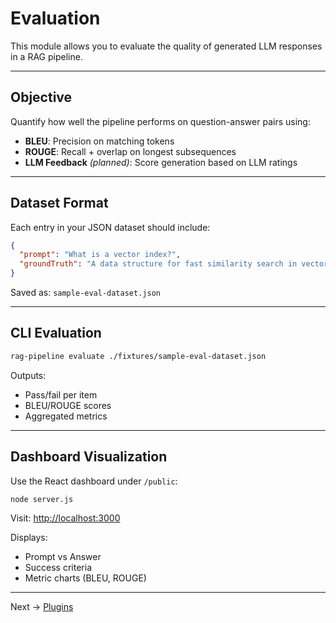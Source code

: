 # Evaluation

This module allows you to evaluate the quality of generated LLM responses in a RAG pipeline.

---

## Objective

Quantify how well the pipeline performs on question-answer pairs using:
- **BLEU**: Precision on matching tokens
- **ROUGE**: Recall + overlap on longest subsequences
- **LLM Feedback** *(planned)*: Score generation based on LLM ratings

---

## Dataset Format

Each entry in your JSON dataset should include:

```json
{
  "prompt": "What is a vector index?",
  "groundTruth": "A data structure for fast similarity search in vector spaces."
}
```

Saved as: `sample-eval-dataset.json`

---

## CLI Evaluation

```bash
rag-pipeline evaluate ./fixtures/sample-eval-dataset.json
```

Outputs:
- Pass/fail per item
- BLEU/ROUGE scores
- Aggregated metrics

---

## Dashboard Visualization

Use the React dashboard under `/public`:

```bash
node server.js
```

Visit: [http://localhost:3000](http://localhost:3000)

Displays:
- Prompt vs Answer
- Success criteria
- Metric charts (BLEU, ROUGE)

---

Next → [Plugins](./Plugins.md)
